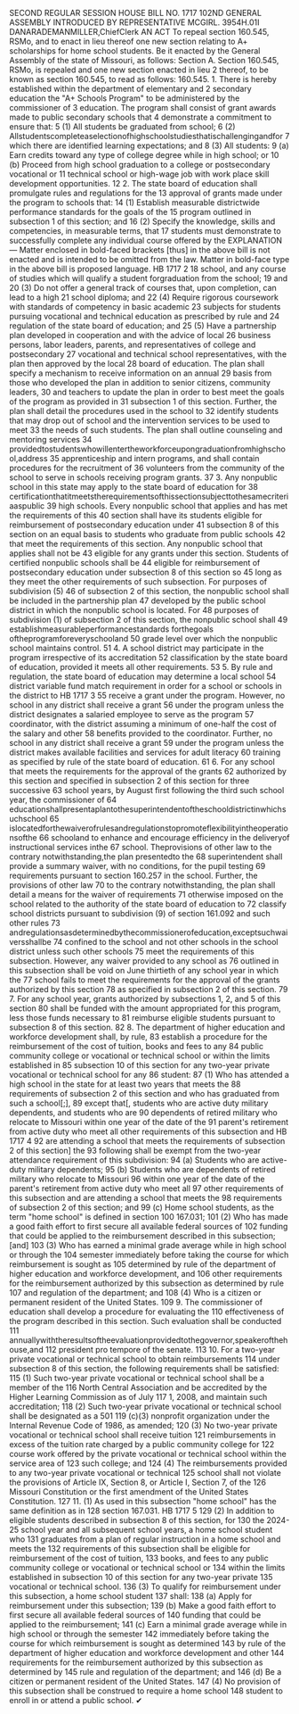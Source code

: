 SECOND REGULAR SESSION
HOUSE BILL NO. 1717
102ND GENERAL ASSEMBLY
INTRODUCED BY REPRESENTATIVE MCGIRL.
3954H.01I DANARADEMANMILLER,ChiefClerk
AN ACT
To repeal section 160.545, RSMo, and to enact in lieu thereof one new section relating to A+
scholarships for home school students.
Be it enacted by the General Assembly of the state of Missouri, as follows:
Section A. Section 160.545, RSMo, is repealed and one new section enacted in lieu
2 thereof, to be known as section 160.545, to read as follows:
160.545. 1. There is hereby established within the department of elementary and
2 secondary education the "A+ Schools Program" to be administered by the commissioner of
3 education. The program shall consist of grant awards made to public secondary schools that
4 demonstrate a commitment to ensure that:
5 (1) All students be graduated from school;
6 (2) Allstudentscompleteaselectionofhighschoolstudiesthatischallengingandfor
7 which there are identified learning expectations; and
8 (3) All students:
9 (a) Earn credits toward any type of college degree while in high school; or
10 (b) Proceed from high school graduation to a college or postsecondary vocational or
11 technical school or high-wage job with work place skill development opportunities.
12 2. The state board of education shall promulgate rules and regulations for the
13 approval of grants made under the program to schools that:
14 (1) Establish measurable districtwide performance standards for the goals of the
15 program outlined in subsection 1 of this section; and
16 (2) Specify the knowledge, skills and competencies, in measurable terms, that
17 students must demonstrate to successfully complete any individual course offered by the
EXPLANATION — Matter enclosed in bold-faced brackets [thus] in the above bill is not enacted and is
intended to be omitted from the law. Matter in bold-face type in the above bill is proposed language.
HB 1717 2
18 school, and any course of studies which will qualify a student forgraduation from the school;
19 and
20 (3) Do not offer a general track of courses that, upon completion, can lead to a high
21 school diploma; and
22 (4) Require rigorous coursework with standards of competency in basic academic
23 subjects for students pursuing vocational and technical education as prescribed by rule and
24 regulation of the state board of education; and
25 (5) Have a partnership plan developed in cooperation and with the advice of local
26 business persons, labor leaders, parents, and representatives of college and postsecondary
27 vocational and technical school representatives, with the plan then approved by the local
28 board of education. The plan shall specify a mechanism to receive information on an annual
29 basis from those who developed the plan in addition to senior citizens, community leaders,
30 and teachers to update the plan in order to best meet the goals of the program as provided in
31 subsection 1 of this section. Further, the plan shall detail the procedures used in the school to
32 identify students that may drop out of school and the intervention services to be used to meet
33 the needs of such students. The plan shall outline counseling and mentoring services
34 providedtostudentswhowillentertheworkforceupongraduationfromhighschool,address
35 apprenticeship and intern programs, and shall contain procedures for the recruitment of
36 volunteers from the community of the school to serve in schools receiving program grants.
37 3. Any nonpublic school in this state may apply to the state board of education for
38 certificationthatitmeetstherequirementsofthissectionsubjecttothesamecriteriaaspublic
39 high schools. Every nonpublic school that applies and has met the requirements of this
40 section shall have its students eligible for reimbursement of postsecondary education under
41 subsection 8 of this section on an equal basis to students who graduate from public schools
42 that meet the requirements of this section. Any nonpublic school that applies shall not be
43 eligible for any grants under this section. Students of certified nonpublic schools shall be
44 eligible for reimbursement of postsecondary education under subsection 8 of this section so
45 long as they meet the other requirements of such subsection. For purposes of subdivision (5)
46 of subsection 2 of this section, the nonpublic school shall be included in the partnership plan
47 developed by the public school district in which the nonpublic school is located. For
48 purposes of subdivision (1) of subsection 2 of this section, the nonpublic school shall
49 establishmeasurableperformancestandards forthegoals oftheprogramforeveryschooland
50 grade level over which the nonpublic school maintains control.
51 4. A school district may participate in the program irrespective of its accreditation
52 classification by the state board of education, provided it meets all other requirements.
53 5. By rule and regulation, the state board of education may determine a local school
54 district variable fund match requirement in order for a school or schools in the district to
HB 1717 3
55 receive a grant under the program. However, no school in any district shall receive a grant
56 under the program unless the district designates a salaried employee to serve as the program
57 coordinator, with the district assuming a minimum of one-half the cost of the salary and other
58 benefits provided to the coordinator. Further, no school in any district shall receive a grant
59 under the program unless the district makes available facilities and services for adult literacy
60 training as specified by rule of the state board of education.
61 6. For any school that meets the requirements for the approval of the grants
62 authorized by this section and specified in subsection 2 of this section for three successive
63 school years, by August first following the third such school year, the commissioner of
64 educationshallpresentaplantothesuperintendentoftheschooldistrictinwhichsuchschool
65 islocatedforthewaiverofrulesandregulationstopromoteflexibilityintheoperationsofthe
66 schooland to enhance and encourage efficiency in the deliveryof instructional services inthe
67 school. Theprovisions of other law to the contrary notwithstanding,the plan presentedto the
68 superintendent shall provide a summary waiver, with no conditions, for the pupil testing
69 requirements pursuant to section 160.257 in the school. Further, the provisions of other law
70 to the contrary notwithstanding, the plan shall detail a means for the waiver of requirements
71 otherwise imposed on the school related to the authority of the state board of education to
72 classify school districts pursuant to subdivision (9) of section 161.092 and such other rules
73 andregulationsasdeterminedbythecommissionerofeducation,exceptsuchwaiversshallbe
74 confined to the school and not other schools in the school district unless such other schools
75 meet the requirements of this subsection. However, any waiver provided to any school as
76 outlined in this subsection shall be void on June thirtieth of any school year in which the
77 school fails to meet the requirements for the approval of the grants authorized by this section
78 as specified in subsection 2 of this section.
79 7. For any school year, grants authorized by subsections 1, 2, and 5 of this section
80 shall be funded with the amount appropriated for this program, less those funds necessary to
81 reimburse eligible students pursuant to subsection 8 of this section.
82 8. The department of higher education and workforce development shall, by rule,
83 establish a procedure for the reimbursement of the cost of tuition, books and fees to any
84 public community college or vocational or technical school or within the limits established in
85 subsection 10 of this section for any two-year private vocational or technical school for any
86 student:
87 (1) Who has attended a high school in the state for at least two years that meets the
88 requirements of subsection 2 of this section and who has graduated from such a school[;],
89 except that[, students who are active duty military dependents, and students who are
90 dependents of retired military who relocate to Missouri within one year of the date of the
91 parent's retirement from active duty who meet all other requirements of this subsection and
HB 1717 4
92 are attending a school that meets the requirements of subsection 2 of this section] the
93 following shall be exempt from the two-year attendance requirement of this subdivision:
94 (a) Students who are active-duty military dependents;
95 (b) Students who are dependents of retired military who relocate to Missouri
96 within one year of the date of the parent's retirement from active duty who meet all
97 other requirements of this subsection and are attending a school that meets the
98 requirements of subsection 2 of this section; and
99 (c) Home school students, as the term "home school" is defined in section
100 167.031;
101 (2) Who has made a good faith effort to first secure all available federal sources of
102 funding that could be applied to the reimbursement described in this subsection; [and]
103 (3) Who has earned a minimal grade average while in high school or through the
104 semester immediately before taking the course for which reimbursement is sought as
105 determined by rule of the department of higher education and workforce development, and
106 other requirements for the reimbursement authorized by this subsection as determined by rule
107 and regulation of the department; and
108 (4) Who is a citizen or permanent resident of the United States.
109 9. The commissioner of education shall develop a procedure for evaluating the
110 effectiveness of the program described in this section. Such evaluation shall be conducted
111 annuallywiththeresultsoftheevaluationprovidedtothegovernor,speakerofthehouse,and
112 president pro tempore of the senate.
113 10. For a two-year private vocational or technical school to obtain reimbursements
114 under subsection 8 of this section, the following requirements shall be satisfied:
115 (1) Such two-year private vocational or technical school shall be a member of the
116 North Central Association and be accredited by the Higher Learning Commission as of July
117 1, 2008, and maintain such accreditation;
118 (2) Such two-year private vocational or technical school shall be designated as a 501
119 (c)(3) nonprofit organization under the Internal Revenue Code of 1986, as amended;
120 (3) No two-year private vocational or technical school shall receive tuition
121 reimbursements in excess of the tuition rate charged by a public community college for
122 course work offered by the private vocational or technical school within the service area of
123 such college; and
124 (4) The reimbursements provided to any two-year private vocational or technical
125 school shall not violate the provisions of Article IX, Section 8, or Article I, Section 7, of the
126 Missouri Constitution or the first amendment of the United States Constitution.
127 11. (1) As used in this subsection "home school" has the same definition as in
128 section 167.031.
HB 1717 5
129 (2) In addition to eligible students described in subsection 8 of this section, for
130 the 2024-25 school year and all subsequent school years, a home school student who
131 graduates from a plan of regular instruction in a home school and meets the
132 requirements of this subsection shall be eligible for reimbursement of the cost of tuition,
133 books, and fees to any public community college or vocational or technical school or
134 within the limits established in subsection 10 of this section for any two-year private
135 vocational or technical school.
136 (3) To qualify for reimbursement under this subsection, a home school student
137 shall:
138 (a) Apply for reimbursement under this subsection;
139 (b) Make a good faith effort to first secure all available federal sources of
140 funding that could be applied to the reimbursement;
141 (c) Earn a minimal grade average while in high school or through the semester
142 immediately before taking the course for which reimbursement is sought as determined
143 by rule of the department of higher education and workforce development and other
144 requirements for the reimbursement authorized by this subsection as determined by
145 rule and regulation of the department; and
146 (d) Be a citizen or permanent resident of the United States.
147 (4) No provision of this subsection shall be construed to require a home school
148 student to enroll in or attend a public school.
✔
